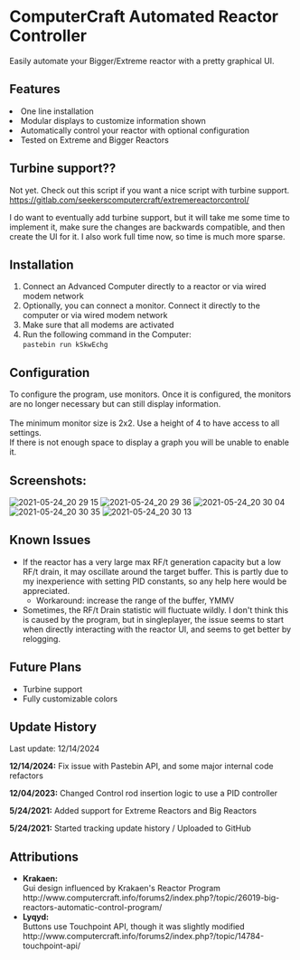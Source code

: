 # ComputerCraft Automated Reactor Controller

Easily automate your Bigger/Extreme reactor with a pretty graphical UI. <br />

## Features
  <bl>
  <li>One line installation</li>
  <li>Modular displays to customize information shown</li>
  <li>Automatically control your reactor with optional configuration</li>
  <li>Tested on Extreme and Bigger Reactors</li>
  </bl>

## Turbine support??
Not yet. Check out this script if you want a nice script with turbine support. <br />
https://gitlab.com/seekerscomputercraft/extremereactorcontrol/

I do want to eventually add turbine support, but it will take me some time to implement it, make sure the changes are backwards compatible, and then create the UI for it. I also work full time now, so time is much more sparse.
## Installation
  <ol>
    <li>
      Connect an Advanced Computer directly to a reactor or via wired modem network
    </li>
    <li>
      Optionally, you can connect a monitor. Connect it directly to the computer or via wired modem network
    </li>
    <li>
       Make sure that all modems are activated
    </li>
    <li>
      Run the following command in the Computer: <br />
      <code>pastebin run kSkwEchg</code>
    </li>
  </ol>

## Configuration
  To configure the program, use monitors. Once it is configured,
  the monitors are no longer necessary but can still display information. <br /><br />
  The minimum monitor size is 2x2. Use a height of 4 to have access to all settings. <br />
  If there is not enough space to display a graph you will be unable to enable it.
## Screenshots:
![2021-05-24_20 29 15](https://user-images.githubusercontent.com/18647702/119422445-19adba00-bccf-11eb-95db-68c728e72555.png)
![2021-05-24_20 29 36](https://user-images.githubusercontent.com/18647702/119422446-1a465080-bccf-11eb-85c4-6e60e31b2869.png)
![2021-05-24_20 30 04](https://user-images.githubusercontent.com/18647702/119422448-1a465080-bccf-11eb-8c5d-f479c263da62.png)
![2021-05-24_20 30 35](https://user-images.githubusercontent.com/18647702/119422461-25997c00-bccf-11eb-9be3-9b2ad6b355bf.png)
![2021-05-24_20 30 13](https://user-images.githubusercontent.com/18647702/119422464-27fbd600-bccf-11eb-8a38-61909bb6aae8.png)

## Known Issues
- If the reactor has a very large max RF/t generation capacity but a low RF/t drain, it may oscillate around the target buffer. This is partly due to my inexperience with setting PID constants, so any help here would be appreciated.
  - Workaround: increase the range of the buffer, YMMV
- Sometimes, the RF/t Drain statistic will fluctuate wildly. I don't think this is caused by the program, but in singleplayer, the issue seems to start when directly interacting with the reactor UI, and seems to get better by relogging.

## Future Plans
- Turbine support
- Fully customizable colors
  
## Update History
Last update: 12/14/2024 <p>
  <b>12/14/2024:</b> Fix issue with Pastebin API, and some major internal code refactors <p>
  <b>12/04/2023:</b> Changed Control rod insertion logic to use a PID controller <p>
  <b>5/24/2021:</b> Added support for Extreme Reactors and Big Reactors <p>
  <b>5/24/2021:</b> Started tracking update history / Uploaded to GitHub <p>

## Attributions
<ul>
  <li><b>Krakaen: </b><br />
    Gui design influenced by Krakaen's Reactor Program <br />
    http://www.computercraft.info/forums2/index.php?/topic/26019-big-reactors-automatic-control-program/ </li>
  <li><b>Lyqyd: </b><br />
    Buttons use Touchpoint API, though it was slightly modified <br />
    http://www.computercraft.info/forums2/index.php?/topic/14784-touchpoint-api/ </li>
 </ul>
